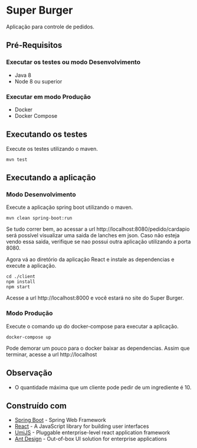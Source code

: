 # Super Burger

Aplicação para controle de pedidos.

## Pré-Requisitos

### Executar os testes ou modo Desenvolvimento
- Java 8
- Node 8 ou superior

### Executar em modo Produção
- Docker
- Docker Compose

## Executando os testes 
Execute os testes utilizando o maven.
```
mvn test
```

## Executando a aplicação

### Modo Desenvolvimento
Execute a aplicação spring boot utilizando o maven.
```
mvn clean spring-boot:run
```
Se tudo correr bem, ao acessar a url http://localhost:8080/pedido/cardapio
será possível visualizar uma saida de lanches em json.
Caso não esteja vendo essa saida, verifique se nao possui outra aplicação utilizando a porta 8080.

Agora vá ao diretório da aplicação React e instale as dependencias e execute a aplicação.
```
cd ./client
npm install
npm start
```
Acesse a url http://localhost:8000 e você estará no site do Super Burger.

### Modo Produção
Execute o comando up do docker-compose para executar a aplicação.
```
docker-compose up
```
Pode demorar um pouco para o docker baixar as dependencias.
Assim que terminar, acesse a url  http://localhost

## Observação 
* O quantidade máxima que um cliente pode pedir de um ingrediente é 10. 

## Construído com

* [Spring Boot](https://spring.io/projects/spring-boot) - Spring Web Framework
* [React](https://reactjs.org/) - A JavaScript library for building user interfaces
* [UmiJS](https://umijs.org/) - Pluggable enterprise-level react application framework
* [Ant Design](https://ant.design/) - Out-of-box UI solution for enterprise applications